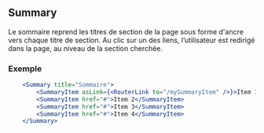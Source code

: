 ## Summary

Le sommaire reprend les titres de section de la page sous forme d'ancre vers chaque titre de section. Au clic sur un des liens, l’utilisateur est redirigé dans la page, au niveau de la section cherchée.

### Exemple
```jsx
    <Summary title="Sommaire">
        <SummaryItem asLink={<RouterLink to="/mySummaryItem" />}>Item 1</SummaryItem>
        <SummaryItem href="#">Item 2</SummaryItem>
        <SummaryItem href="#">Item 3</SummaryItem>
        <SummaryItem href="#">Item 4</SummaryItem>
    </Summary>
```
